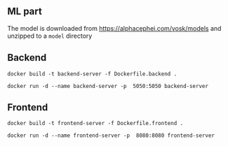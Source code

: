 ## ML part

The model is downloaded from https://alphacephei.com/vosk/models and unzipped to a `model` directory

## Backend

`docker build -t backend-server -f Dockerfile.backend .`

`docker run -d --name backend-server -p  5050:5050 backend-server`

## Frontend

`docker build -t frontend-server -f Dockerfile.frontend .`

`docker run -d --name frontend-server -p  8080:8080 frontend-server`